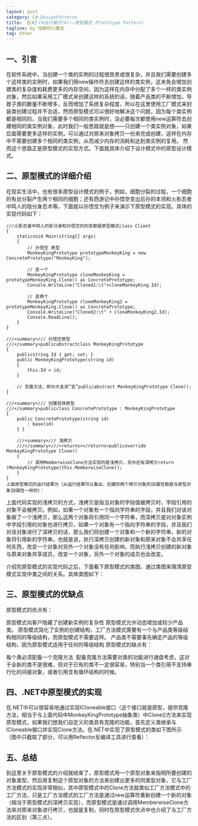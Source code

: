 ```yaml
---
layout: post
category: C#-DesignPatterns
title: 【C#】C#设计模式(6)——原型模式（Prototype Pattern）
tagline: by 恬静的小魔龙
tag: Other
---
```


## 一、引言
在软件系统中，当创建一个类的实例的过程很昂贵或很复杂，并且我们需要创建多个这样类的实例时，如果我们用new操作符去创建这样的类实例，这未免会增加创建类的复杂度和耗费更多的内存空间，因为这样在内存中分配了多个一样的类实例对象，然后如果采用工厂模式来创建这样的系统的话，随着产品类的不断增加，导致子类的数量不断增多，反而增加了系统复杂程度，所以在这里使用工厂模式来封装类创建过程并不合适，然而原型模式可以很好地解决这个问题，因为每个类实例都是相同的，当我们需要多个相同的类实例时，没必要每次都使用new运算符去创建相同的类实例对象，此时我们一般思路就是想——只创建一个类实例对象，如果后面需要更多这样的实例，可以通过对原来对象拷贝一份来完成创建，这样在内存中不需要创建多个相同的类实例，从而减少内存的消耗和达到类实例的复用。 然而这个思路正是原型模式的实现方式。下面就具体介绍下设计模式中的原型设计模式。

## 二、原型模式的详细介绍
在现实生活中，也有很多原型设计模式的例子，例如，细胞分裂的过程，一个细胞的有丝分裂产生两个相同的细胞；还有西游记中孙悟空变出后孙的本领和火影忍者中鸣人的隐分身忍术等。下面就以孙悟空为例子来演示下原型模式的实现。具体的实现代码如下：

    ///火影忍者中鸣人的影分身和孙悟空的的变都是原型模式class Client
    {
        staticvoid Main(string[] args)
        {
            // 孙悟空 原型
            MonkeyKingPrototype prototypeMonkeyKing = new ConcretePrototype("MonkeyKing");

            // 变一个
            MonkeyKingPrototype cloneMonkeyKing = prototypeMonkeyKing.Clone() as ConcretePrototype;
            Console.WriteLine("Cloned1:\t"+cloneMonkeyKing.Id);

            // 变两个
            MonkeyKingPrototype cloneMonkeyKing2 = prototypeMonkeyKing.Clone() as ConcretePrototype;
            Console.WriteLine("Cloned2:\t" + cloneMonkeyKing2.Id);
            Console.ReadLine();
        }
    }

    ///<summary>/// 孙悟空原型
    ///</summary>publicabstractclass MonkeyKingPrototype
    {
        publicstring Id { get; set; }
        public MonkeyKingPrototype(string id)
        {
            this.Id = id;
        }

        // 克隆方法，即孙大圣说“变”publicabstract MonkeyKingPrototype Clone();
    }

    ///<summary>/// 创建具体原型
    ///</summary>publicclass ConcretePrototype : MonkeyKingPrototype
    {
        public ConcretePrototype(string id)
            : base(id)
        { }

        ///<summary>/// 浅拷贝
        ///</summary>///<returns></returns>publicoverride MonkeyKingPrototype Clone()
        {
            // 调用MemberwiseClone方法实现的是浅拷贝，另外还有深拷贝return (MonkeyKingPrototype)this.MemberwiseClone();
        }
    }
    上面原型模式的运行结果为（从运行结果可以看出，创建的两个拷贝对象的ID属性都是与原型对象ID属性一样的）：



上面代码实现的浅拷贝的方式，浅拷贝是指当对象的字段值被拷贝时，字段引用的对象不会被拷贝。例如，如果一个对象有一个指向字符串的字段，并且我们对该对象做了一个浅拷贝，那么这两个对象将引用同一个字符串，而深拷贝是对对象实例中字段引用的对象也进行拷贝，如果一个对象有一个指向字符串的字段，并且我们对该对象进行了深拷贝的话，那么我们将创建一个对象和一个新的字符串，新的对象将引用新的字符串。也就是说，执行深拷贝创建的新对象和原来对象不会共享任何东西，改变一个对象对另外一个对象没有任何影响，而执行浅拷贝创建的新对象与原来对象共享成员，改变一个对象，另外一个对象的成员也会改变。

介绍完原型模式的实现代码之后，下面看下原型模式的类图，通过类图来理清原型模式实现中类之间的关系。具体类图如下：



## 三、原型模式的优缺点
原型模式的优点有：

原型模式向客户隐藏了创建新实例的复杂性
原型模式允许动态增加或较少产品类。
原型模式简化了实例的创建结构，工厂方法模式需要有一个与产品类等级结构相同的等级结构，而原型模式不需要这样。
产品类不需要事先确定产品的等级结构，因为原型模式适用于任何的等级结构
原型模式的缺点有：

每个类必须配备一个克隆方法
 配备克隆方法需要对类的功能进行通盘考虑，这对于全新的类不是很难，但对于已有的类不一定很容易，特别当一个类引用不支持串行化的间接对象，或者引用含有循环结构的时候。
## 四、.NET中原型模式的实现
在.NET中可以很容易地通过实现ICloneable接口（这个接口就是原型，提供克隆方法，相当于与上面代码中MonkeyKingPrototype抽象类）中Clone()方法来实现原型模式，如果我们想我们自定义的类具有克隆的功能，首先定义类继承与ICloneable接口并实现Clone方法。在.NET中实现了原型模式的类如下图所示（图中只截取了部分，可以用Reflector反编译工具进行查看）：





## 五、总结
到这里关于原型模式的介绍就结束了，原型模式用一个原型对象来指明所要创建的对象类型，然后用复制这个原型对象的方法来创建出更多的同类型对象，它与工厂方法模式的实现非常相似，其中原型模式中的Clone方法就类似工厂方法模式中的工厂方法，只是工厂方法模式的工厂方法是通过new运算符重新创建一个新的对象（相当于原型模式的深拷贝实现），而原型模式是通过调用MemberwiseClone方法来对原来对象进行拷贝，也就是复制，同时在原型模式优点中也介绍了与工厂方法的区别（第三点）。
